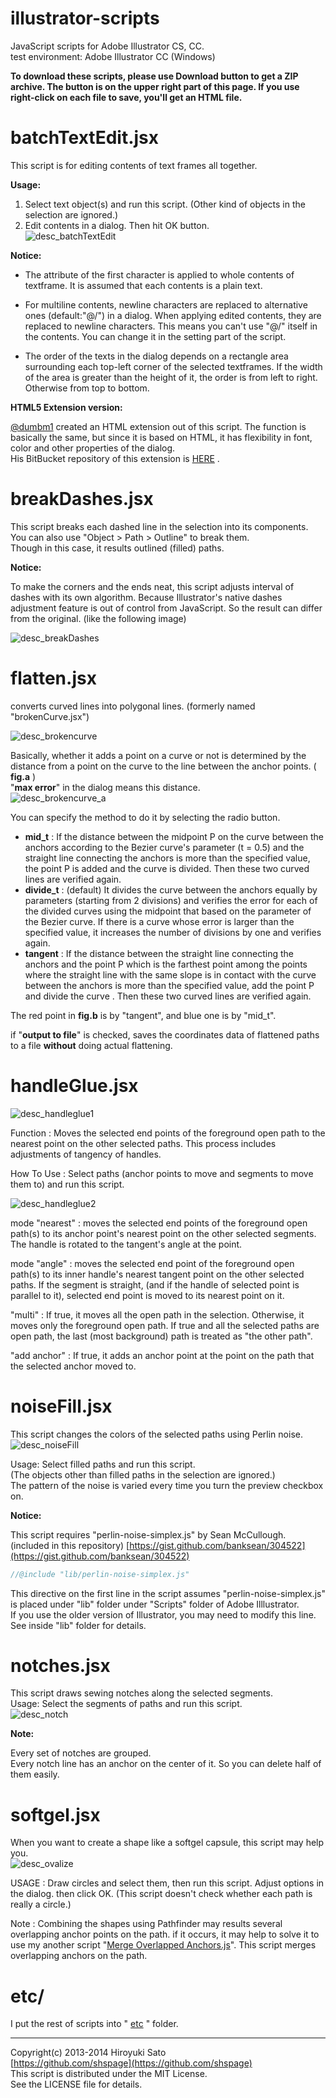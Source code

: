 illustrator-scripts
======================
JavaScript scripts for Adobe Illustrator CS, CC.  
test environment: Adobe Illustrator CC (Windows)

**To download these scripts, please use Download button to get a ZIP archive.
The button is on the upper right part of this page.
If you use right-click on each file to save, you'll get an HTML file.**

batchTextEdit.jsx
======================
This script is for editing contents of text frames all together.

**Usage:**

1. Select text object(s) and run this script.  (Other kind of objects in the selection are ignored.)  
2. Edit contents in a dialog. Then hit OK button.  
![desc_batchTextEdit](https://github.com/shspage/illustrator-scripts/raw/master/image/desc_batchTextEdit.png)

**Notice:**

  - The attribute of the first character is applied to whole contents of textframe.  It is assumed that each contents is a plain text.

  - For multiline contents, newline characters are replaced to alternative ones (default:"@/") in a dialog.  When applying edited contents, they are replaced to newline characters. This means you can't use "@/" itself in the contents.  You can change it in the setting part of the script.

  - The order of the texts in the dialog depends on a rectangle area surrounding each top-left corner of the selected textframes.  If the width of the area is greater than the height of it, the order is from left to right. Otherwise from top to bottom.

**HTML5 Extension version:**

[@dumbm1](https://github.com/dumbm1)
created an HTML extension out of this script.
The function is basically the same, but since it is based on HTML, it has flexibility in font, color and other properties of the dialog.  
His BitBucket repository of this extension is
[HERE](https://bitbucket.org/dumbm1/batch_text_edit)
.

breakDashes.jsx
======================
This script breaks each dashed line in the selection into its components.  
You can also use "Object > Path > Outline" to break them.  
Though in this case, it results outlined (filled) paths.

**Notice:**

To make the corners and the ends neat, this script adjusts interval of dashes with its own algorithm. Because Illustrator's native dashes adjustment feature is out of control from JavaScript. So the result can differ from the original. (like the following image)

![desc_breakDashes](https://github.com/shspage/illustrator-scripts/raw/master/image/desc_breakdashes1.png)


flatten.jsx
======================
converts curved lines into polygonal lines. (formerly named "brokenCurve.jsx")

![desc_brokencurve](https://github.com/shspage/illustrator-scripts/raw/master/image/desc_flatten_1.png)  

Basically, whether it adds a point on a curve or not is determined by the distance from a point on the curve to the line between the anchor points. ( **fig.a** )  
"**max error**" in the dialog means this distance.  
![desc_brokencurve_a](https://github.com/shspage/illustrator-scripts/raw/master/image/desc_brokencurve_a.png)  

You can specify the method to do it by selecting the radio button.
* **mid_t** :
If the distance between the midpoint P on the curve between 
the anchors according to the Bezier curve's parameter (t = 0.5)
and the straight line connecting the anchors is more than
the specified value, the point P is added and the curve is divided.
Then these two curved lines are verified again.
* **divide_t** : (default)
It divides the curve between the anchors equally by parameters
(starting from 2 divisions) and verifies the error for each
of the divided curves using the midpoint that based on the parameter
of the Bezier curve. If there is a curve whose error is larger
than the specified value, it increases the number of divisions
by one and verifies again.
* **tangent** :
If the distance between the straight line connecting the anchors
and the point P which is the farthest point among the points
where the straight line with the same slope is in contact
with the curve between the anchors is more than the specified
value, add the point P and divide the curve . Then these two
curved lines are verified again.

The red point in **fig.b** is by "tangent", and blue one is by "mid_t".  

if "**output to file**" is checked, saves the coordinates data of flattened paths to a file **without** doing actual flattening.


handleGlue.jsx
======================
![desc_handleglue1](https://github.com/shspage/illustrator-scripts/raw/master/image/desc_handleglue1a.png)  

Function : Moves the selected end points of the foreground open
path to the nearest point on the other selected paths. This process
includes adjustments of tangency of handles.  

How To Use : Select paths (anchor points to move and segments to move
them to) and run this script.  

![desc_handleglue2](https://github.com/shspage/illustrator-scripts/raw/master/image/desc_handleglue2a.png)  

mode "nearest" : moves the selected end points of the foreground
open path(s) to its anchor point's nearest point on the other
selected segments.  The handle is rotated to the tangent's angle
at the point.  

mode "angle" : moves the selected end point of the foreground
open path(s) to its inner handle's nearest tangent point on
the other selected paths.  If the segment is straight, (and
if the handle of selected point is parallel to it), selected
end point is moved to its nearest point on it.  

"multi" : If true, it moves all the open path in the selection.
Otherwise, it moves only the foreground open path.  If true and
all the selected paths are open path, the last (most background)
path is treated as "the other path".  

"add anchor" : If true, it adds an anchor point at the point
on the path that the selected anchor moved to.  


noiseFill.jsx
======================
This script changes the colors of the selected paths using Perlin noise.  
![desc_noiseFill](https://github.com/shspage/illustrator-scripts/raw/master/image/desc_noisefill2.png)

Usage: Select filled paths and run this script.  
(The objects other than filled paths in the selection are ignored.)  
The pattern of the noise is varied every time you turn the preview checkbox on.

**Notice:**

This script requires "perlin-noise-simplex.js" by Sean McCullough. (included in this repository)
[https://gist.github.com/banksean/304522](https://gist.github.com/banksean/304522)  


```javascript
//@include "lib/perlin-noise-simplex.js"
```

This directive on the first line in the script assumes "perlin-noise-simplex.js" is
placed under "lib" folder under "Scripts" folder of Adobe Illlustrator.  
If you use the older version of Illustrator, you may need to modify this line.  See inside "lib" folder for details.

notches.jsx
======================
This script draws sewing notches along the selected segments.  
Usage: Select the segments of paths and run this script.  
![desc_notch](https://github.com/shspage/illustrator-scripts/raw/master/image/desc_notch.png)

**Note:**

Every set of notches are grouped.  
Every notch line has an anchor on the center of it.  So you can delete half of them easily.

softgel.jsx
======================
When you want to create a shape like a softgel capsule, this script may help you.  
![desc_ovalize](https://github.com/shspage/illustrator-scripts/raw/master/image/desc_softgel.png)

USAGE : Draw circles and select them, then run this script.  Adjust options in the dialog.  then click OK.
(This script doesn't check whether each path is really a circle.)

Note : Combining the shapes using Pathfinder may results several overlapping anchor points on the path.  if it occurs, it may help to solve it to use my another script "[Merge Overlapped Anchors.js](http://park12.wakwak.com/~shp/lc/et/en_aics_script.html "Scripts for Adobe Illustrator (10 - CC) (JavaScript)")".  This script merges overlapping anchors on the path.

etc/
======================
I put the rest of scripts into "
[etc](https://github.com/shspage/illustrator-scripts/tree/master/etc)
" folder.


----------------------
Copyright(c) 2013-2014 Hiroyuki Sato  
[https://github.com/shspage](https://github.com/shspage)  
This script is distributed under the MIT License.  
See the LICENSE file for details.  
